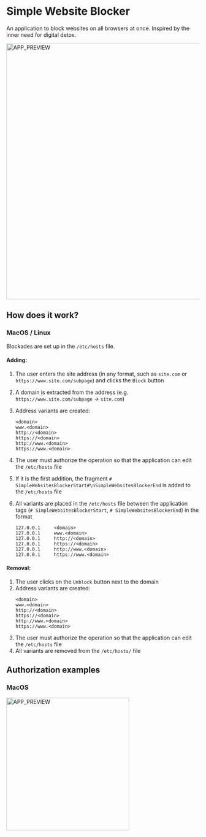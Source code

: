 # Simple Website Blocker
An application to block websites on all browsers at once. Inspired by the inner need for digital detox.

<img src="https://github.com/dlipinski/websites_blocker/blob/main/images/app_preview.png" width="512" height="667" alt="APP_PREVIEW">

## How does it work?

### MacOS / Linux

Blockades are set up in the `/etc/hosts` file.

#### Adding:
1. The user enters the site address (in any format, such as `site.com` or `https://www.site.com/subpage`) and clicks the `Block` button
2. A domain is extracted from the address (e.g. `https://www.site.com/subpage` -> `site.com`)
3. Address variants are created:  
    ```
    <domain>
    www.<domain>
    http://<domain>
    https://<domain>
    http://www.<domain>
    https://www.<domain>
    ```
4. The user must authorize the operation so that the application can edit the `/etc/hosts` file
5. If it is the first addition, the fragment `# SimpleWebsitesBlockerStart#\nSimpleWebsitesBlockerEnd` is added to the `/etc/hosts` file
6. All variants are placed in the `/etc/hosts` file between the application tags (`# SimpleWebsitesBlockerStart`, `# SimpleWebsitesBlockerEnd`) in the format

    ```
    127.0.0.1     <domain>
    127.0.0.1     www.<domain>
    127.0.0.1     http://<domain>
    127.0.0.1     https://<domain>
    127.0.0.1     http://www.<domain>
    127.0.0.1     https://www.<domain>
    ```

#### Removal:
1. The user clicks on the `Unblock` button next to the domain
2. Address variants are created:  
    ```
    <domain>
    www.<domain>
    http://<domain>
    https://<domain>
    http://www.<domain>
    https://www.<domain>
    ```
3. The user must authorize the operation so that the application can edit the `/etc/hosts` file
4. All variants are removed from the `/etc/hosts/` file

## Authorization examples

### MacOS
<img src="https://github.com/dlipinski/websites_blocker/blob/main/images/osascript_preview.png" width="320" height="346" alt="APP_PREVIEW">